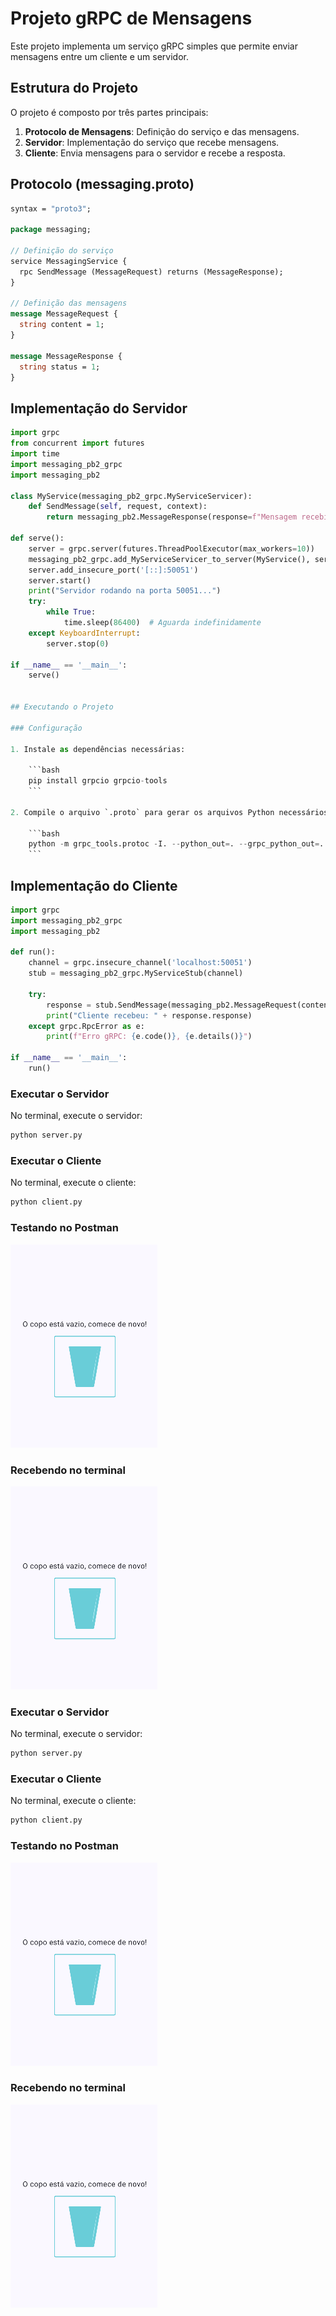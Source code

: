 # Projeto gRPC de Mensagens

Este projeto implementa um serviço gRPC simples que permite enviar mensagens entre um cliente e um servidor.

## Estrutura do Projeto

O projeto é composto por três partes principais:

1. **Protocolo de Mensagens**: Definição do serviço e das mensagens.
2. **Servidor**: Implementação do serviço que recebe mensagens.
3. **Cliente**: Envia mensagens para o servidor e recebe a resposta.

## Protocolo (messaging.proto)

```protobuf
syntax = "proto3";

package messaging;

// Definição do serviço
service MessagingService {
  rpc SendMessage (MessageRequest) returns (MessageResponse);
}

// Definição das mensagens
message MessageRequest {
  string content = 1;
}

message MessageResponse {
  string status = 1;
}
```
## Implementação do Servidor

```python
import grpc
from concurrent import futures
import time
import messaging_pb2_grpc
import messaging_pb2

class MyService(messaging_pb2_grpc.MyServiceServicer):
    def SendMessage(self, request, context):
        return messaging_pb2.MessageResponse(response=f"Mensagem recebida: {request.content}")

def serve():
    server = grpc.server(futures.ThreadPoolExecutor(max_workers=10))
    messaging_pb2_grpc.add_MyServiceServicer_to_server(MyService(), server)
    server.add_insecure_port('[::]:50051')
    server.start()
    print("Servidor rodando na porta 50051...")
    try:
        while True:
            time.sleep(86400)  # Aguarda indefinidamente
    except KeyboardInterrupt:
        server.stop(0)

if __name__ == '__main__':
    serve()
    

## Executando o Projeto

### Configuração

1. Instale as dependências necessárias:

    ```bash
    pip install grpcio grpcio-tools
    ```

2. Compile o arquivo `.proto` para gerar os arquivos Python necessários:

    ```bash
    python -m grpc_tools.protoc -I. --python_out=. --grpc_python_out=. messaging.proto
    ```
```

## Implementação do Cliente

```python
import grpc
import messaging_pb2_grpc
import messaging_pb2

def run():
    channel = grpc.insecure_channel('localhost:50051')
    stub = messaging_pb2_grpc.MyServiceStub(channel)

    try:
        response = stub.SendMessage(messaging_pb2.MessageRequest(content="Olá, gRPC!"))
        print("Cliente recebeu: " + response.response)
    except grpc.RpcError as e:
        print(f"Erro gRPC: {e.code()}, {e.details()}")

if __name__ == '__main__':
    run()
```
### Executar o Servidor

No terminal, execute o servidor:

```bash
python server.py
```

### Executar o Cliente

No terminal, execute o cliente:

```bash
python client.py
```
### Testando no Postman
![Reinicie o ciclo](https://github.com/LABELLECANDIDO/ExercicioLimonada/blob/main/app/src/main/res/imagens/copovazio.png)

### Recebendo no terminal
![Reinicie o ciclo](https://github.com/LABELLECANDIDO/ExercicioLimonada/blob/main/app/src/main/res/imagens/copovazio.png)


### Executar o Servidor

No terminal, execute o servidor:

```bash
python server.py
```

### Executar o Cliente

No terminal, execute o cliente:

```bash
python client.py
```
### Testando no Postman
![Reinicie o ciclo](https://github.com/LABELLECANDIDO/ExercicioLimonada/blob/main/app/src/main/res/imagens/copovazio.png)

### Recebendo no terminal
![Reinicie o ciclo](https://github.com/LABELLECANDIDO/ExercicioLimonada/blob/main/app/src/main/res/imagens/copovazio.png)
